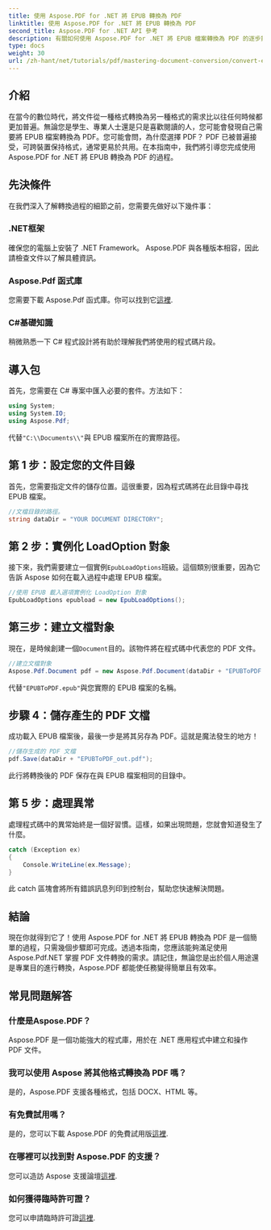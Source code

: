 ```yaml
---
title: 使用 Aspose.PDF for .NET 將 EPUB 轉換為 PDF
linktitle: 使用 Aspose.PDF for .NET 將 EPUB 轉換為 PDF
second_title: Aspose.PDF for .NET API 參考
description: 有關如何使用 Aspose.PDF for .NET 將 EPUB 檔案轉換為 PDF 的逐步指南。簡單、有效率且適合所有使用者。
type: docs
weight: 30
url: /zh-hant/net/tutorials/pdf/mastering-document-conversion/convert-epub-to-pdf/
---
```

## 介紹

在當今的數位時代，將文件從一種格式轉換為另一種格式的需求比以往任何時候都更加普遍。無論您是學生、專業人士還是只是喜歡閱讀的人，您可能會發現自己需要將 EPUB 檔案轉換為 PDF。您可能會問，為什麼選擇 PDF？ PDF 已被普遍接受，可跨裝置保持格式，通常更易於共用。在本指南中，我們將引導您完成使用 Aspose.PDF for .NET 將 EPUB 轉換為 PDF 的過程。

## 先決條件

在我們深入了解轉換過程的細節之前，您需要先做好以下幾件事：

### .NET框架

確保您的電腦上安裝了 .NET Framework。 Aspose.PDF 與各種版本相容，因此請檢查文件以了解具體資訊。

### Aspose.Pdf 函式庫

您需要下載 Aspose.Pdf 函式庫。你可以找到它[這裡](https://releases.aspose.com/pdf/net/).

### C#基礎知識

稍微熟悉一下 C# 程式設計將有助於理解我們將使用的程式碼片段。

## 導入包

首先，您需要在 C# 專案中匯入必要的套件。方法如下：

```csharp
using System;
using System.IO;
using Aspose.Pdf;
```

代替`"C:\\Documents\\"`與 EPUB 檔案所在的實際路徑。

## 第 1 步：設定您的文件目錄

首先，您需要指定文件的儲存位置。這很重要，因為程式碼將在此目錄中尋找 EPUB 檔案。

```csharp
//文檔目錄的路徑。
string dataDir = "YOUR DOCUMENT DIRECTORY";
```

## 第 2 步：實例化 LoadOption 對象

接下來，我們需要建立一個實例`EpubLoadOptions`班級。這個類別很重要，因為它告訴 Aspose 如何在載入過程中處理 EPUB 檔案。

```csharp
//使用 EPUB 載入選項實例化 LoadOption 對象
EpubLoadOptions epubload = new EpubLoadOptions();
```

## 第三步：建立文檔對象

現在，是時候創建一個`Document`目的。該物件將在程式碼中代表您的 PDF 文件。

```csharp
//建立文檔對象
Aspose.Pdf.Document pdf = new Aspose.Pdf.Document(dataDir + "EPUBToPDF.epub", epubload);
```

代替`"EPUBToPDF.epub"`與您實際的 EPUB 檔案的名稱。

## 步驟 4：儲存產生的 PDF 文檔

成功載入 EPUB 檔案後，最後一步是將其另存為 PDF。這就是魔法發生的地方！

```csharp
//儲存生成的 PDF 文檔
pdf.Save(dataDir + "EPUBToPDF_out.pdf");
```

此行將轉換後的 PDF 保存在與 EPUB 檔案相同的目錄中。

## 第 5 步：處理異常

處理程式碼中的異常始終是一個好習慣。這樣，如果出現問題，您就會知道發生了什麼。

```csharp
catch (Exception ex)
{
    Console.WriteLine(ex.Message);
}
```

此 catch 區塊會將所有錯誤訊息列印到控制台，幫助您快速解決問題。

## 結論

現在你就得到它了！使用 Aspose.PDF for .NET 將 EPUB 轉換為 PDF 是一個簡單的過程，只需幾個步驟即可完成。透過本指南，您應該能夠滿足使用 Aspose.Pdf.NET 掌握 PDF 文件轉換的需求。請記住，無論您是出於個人用途還是專業目的進行轉換，Aspose.PDF 都能使任務變得簡單且有效率。

## 常見問題解答

### 什麼是Aspose.PDF？
Aspose.PDF 是一個功能強大的程式庫，用於在 .NET 應用程式中建立和操作 PDF 文件。

### 我可以使用 Aspose 將其他格式轉換為 PDF 嗎？
是的，Aspose.PDF 支援各種格式，包括 DOCX、HTML 等。

### 有免費試用嗎？
是的，您可以下載 Aspose.PDF 的免費試用版[這裡](https://releases.aspose.com/).

### 在哪裡可以找到對 Aspose.PDF 的支援？
您可以造訪 Aspose 支援論壇[這裡](https://forum.aspose.com/c/pdf/10).

### 如何獲得臨時許可證？
您可以申請臨時許可證[這裡](https://purchase.conholdate.com/temporary-license/).